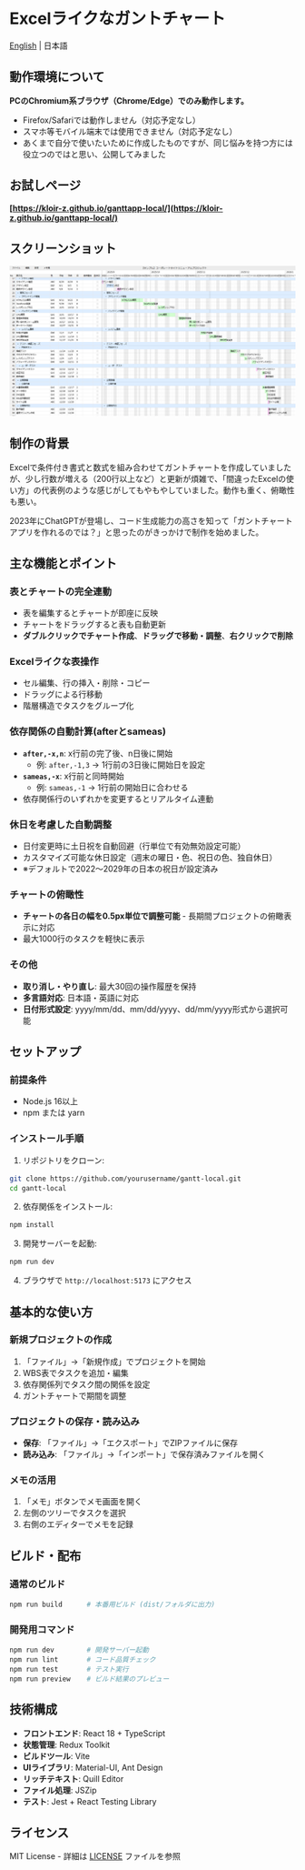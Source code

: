 # Excelライクなガントチャート

[English](README.en.md) | 日本語

##  動作環境について

**PCのChromium系ブラウザ（Chrome/Edge）でのみ動作します。**

- Firefox/Safariでは動作しません（対応予定なし）
- スマホ等モバイル端末では使用できません（対応予定なし）
- あくまで自分で使いたいために作成したものですが、同じ悩みを持つ方には役立つのではと思い、公開してみました

## お試しページ

**[https://kloir-z.github.io/ganttapp-local/](https://kloir-z.github.io/ganttapp-local/)**

## スクリーンショット

![Gantt Chart Screenshot](docs/images/screenshot.png)

## 制作の背景

Excelで条件付き書式と数式を組み合わせてガントチャートを作成していましたが、少し行数が増える（200行以上など）と更新が煩雑で、「間違ったExcelの使い方」の代表例のような感じがしてもやもやしていました。動作も重く、俯瞰性も悪い。

2023年にChatGPTが登場し、コード生成能力の高さを知って「ガントチャートアプリを作れるのでは？」と思ったのがきっかけで制作を始めました。

## 主な機能とポイント

### 表とチャートの完全連動
- 表を編集するとチャートが即座に反映
- チャートをドラッグすると表も自動更新
- **ダブルクリックでチャート作成**、**ドラッグで移動・調整**、**右クリックで削除**

### Excelライクな表操作
- セル編集、行の挿入・削除・コピー
- ドラッグによる行移動
- 階層構造でタスクをグループ化

### 依存関係の自動計算(afterとsameas)
- **`after,-x,n`**: x行前の完了後、n日後に開始
  - 例: `after,-1,3` → 1行前の3日後に開始日を設定
- **`sameas,-x`**: x行前と同時開始  
  - 例: `sameas,-1` → 1行前の開始日に合わせる
- 依存関係行のいずれかを変更するとリアルタイム連動

### 休日を考慮した自動調整
- 日付変更時に土日祝を自動回避（行単位で有効無効設定可能）
- カスタマイズ可能な休日設定（週末の曜日・色、祝日の色、独自休日）
- ※デフォルトで2022～2029年の日本の祝日が設定済み

### チャートの俯瞰性
- **チャートの各日の幅を0.5px単位で調整可能** - 長期間プロジェクトの俯瞰表示に対応
- 最大1000行のタスクを軽快に表示

### その他
- **取り消し・やり直し**: 最大30回の操作履歴を保持
- **多言語対応**: 日本語・英語に対応
- **日付形式設定**: yyyy/mm/dd、mm/dd/yyyy、dd/mm/yyyy形式から選択可能

## セットアップ

### 前提条件
- Node.js 16以上
- npm または yarn

### インストール手順

1. リポジトリをクローン:
```bash
git clone https://github.com/yourusername/gantt-local.git
cd gantt-local
```

2. 依存関係をインストール:
```bash
npm install
```

3. 開発サーバーを起動:
```bash
npm run dev
```

4. ブラウザで `http://localhost:5173` にアクセス

## 基本的な使い方

### 新規プロジェクトの作成
1. 「ファイル」→「新規作成」でプロジェクトを開始
2. WBS表でタスクを追加・編集
3. 依存関係列でタスク間の関係を設定
4. ガントチャートで期間を調整

### プロジェクトの保存・読み込み
- **保存**: 「ファイル」→「エクスポート」でZIPファイルに保存
- **読み込み**: 「ファイル」→「インポート」で保存済みファイルを開く

### メモの活用
1. 「メモ」ボタンでメモ画面を開く
2. 左側のツリーでタスクを選択
3. 右側のエディターでメモを記録

## ビルド・配布

### 通常のビルド
```bash
npm run build      # 本番用ビルド (dist/フォルダに出力)
```

### 開発用コマンド
```bash
npm run dev        # 開発サーバー起動
npm run lint       # コード品質チェック
npm run test       # テスト実行
npm run preview    # ビルド結果のプレビュー
```

## 技術構成

- **フロントエンド**: React 18 + TypeScript
- **状態管理**: Redux Toolkit  
- **ビルドツール**: Vite
- **UIライブラリ**: Material-UI, Ant Design
- **リッチテキスト**: Quill Editor
- **ファイル処理**: JSZip
- **テスト**: Jest + React Testing Library

## ライセンス

MIT License - 詳細は [LICENSE](LICENSE) ファイルを参照
